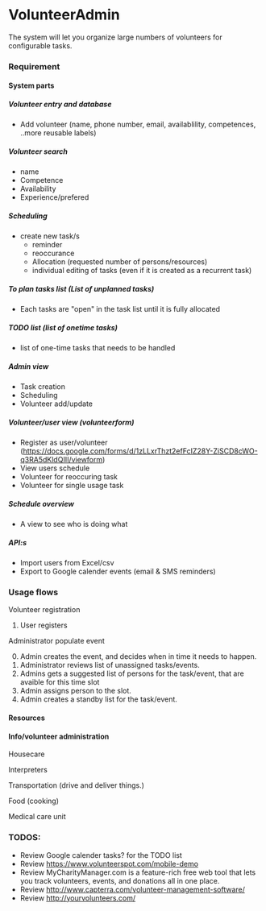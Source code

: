 # VolunteerAdmin

The system will let you organize large numbers of volunteers for configurable tasks.


### Requirement 

#### System parts

##### Volunteer entry and database
- Add volunteer (name, phone number, email, availablility, competences, ..more reusable labels)

##### Volunteer search 
- name
- Competence
- Availability
- Experience/prefered

##### Scheduling
- create new task/s
  - reminder
  - reoccurance
  - Allocation (requested number of persons/resources)
  - individual editing of tasks (even if it is created as a recurrent task)

##### To plan tasks list (List of unplanned tasks)
  - Each tasks are "open" in the task list until it is fully allocated

##### TODO list (list of onetime tasks)
- list of one-time tasks that needs to be handled


##### Admin view
- Task creation
- Scheduling
- Volunteer add/update
 

##### Volunteer/user view (volunteerform)
- Register as user/volunteer (https://docs.google.com/forms/d/1zLLxrThzt2efFcIZ28Y-ZiSCD8cWO-q3RA5dKldQIII/viewform)
- View users schedule
- Volunteer for reoccuring task
- Volunteer for single usage task
 

##### Schedule overview
- A view to see who is doing what


##### API:s
- Import users from Excel/csv
- Export to Google calender events (email & SMS reminders)

### Usage flows

Volunteer registration

1. User registers


Administrator populate event

0. Admin creates the event, and decides when in time it needs to happen.
1. Administrator reviews list of unassigned tasks/events.
2. Admins gets a suggested list of persons for the task/event, that are avaible for this time slot
3. Admin assigns person to the slot.
4. Admin creates a standby list for the task/event.


#### Resources


#### Info/volunteer administration

Housecare

Interpreters

Transportation (drive and deliver things.)

Food (cooking)

Medical care unit



### TODOS:

* Review Google calender tasks? for the TODO list
* Review https://www.volunteerspot.com/mobile-demo
* Review MyCharityManager.com is a feature-rich free web tool that lets you track volunteers, events, and donations all in one place.
* Review http://www.capterra.com/volunteer-management-software/
* Review http://yourvolunteers.com/


